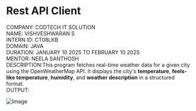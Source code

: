 # Rest API Client

COMPANY: CODTECH IT SOLUTION                                                               
NAME: VISHVESHWARAN S                                           
INTERN ID: CT08LKB                                       
DOMAIN: JAVA                                                    
DURATION: JANUARY 10 2025 TO FEBRUARY 10 2025                                            
MENTOR: NEELA SANTHOSH                               
DESCRIPTION:This program fetches real-time weather data for a given city using the OpenWeatherMap API. It displays the city's **temperature**, **feels-like temperature**, **humidity**, and **weather description** in a structured format.                             
OUTPUT:

![Image](https://github.com/user-attachments/assets/5865c0a0-4e03-485f-8a55-41a4d9f06e5d)
